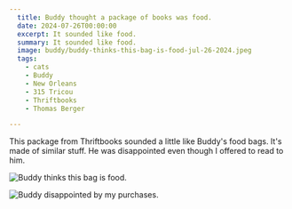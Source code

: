 ```yaml
---
  title: Buddy thought a package of books was food.
  date: 2024-07-26T00:00:00
  excerpt: It sounded like food.
  summary: It sounded like food.
  image: buddy/buddy-thinks-this-bag-is-food-jul-26-2024.jpeg
  tags:
    - cats
    - Buddy
    - New Orleans
    - 315 Tricou
    - Thriftbooks
    - Thomas Berger

---
```


This package from Thriftbooks sounded a little like Buddy's food bags. It's made of similar stuff. He was disappointed even though I offered to read to him.

  ![Buddy thinks this bag is food.](/static/img/buddy/buddy-thinks-this-bag-is-food-jul-26-2024.jpeg)

  ![Buddy disappointed by my purchases.](/static/img/buddy/buddy-disappointed-by-package-jul-26-2024.jpeg)